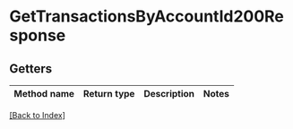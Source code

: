 # GetTransactionsByAccountId200Response

## Getters

Method name | Return type | Description | Notes
------------ | ------------- | ------------- | -------------

[[Back to Index]](../index.md)
